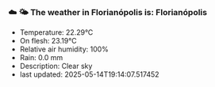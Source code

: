 ### ☁️ 🌤️  The weather in Florianópolis is: Florianópolis

- Temperature: 22.29°C
- On flesh: 23.19°C
- Relative air humidity: 100%
- Rain: 0.0 mm
- Description: Clear sky
- last updated: 2025-05-14T19:14:07.517452
